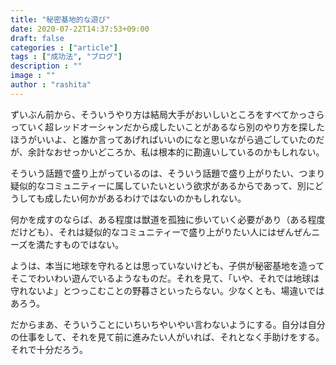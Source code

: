 ```yaml
---
title: "秘密基地的な遊び"
date: 2020-07-22T14:37:53+09:00
draft: false
categories : ["article"]
tags : ["成功法", "ブログ"]
description : ""
image : ""
author : "rashita"
---
```


ずいぶん前から、そういうやり方は結局大手がおいしいところをすべてかっさらっていく超レッドオーシャンだから成したいことがあるなら別のやり方を探したほうがいいよ、と誰か言ってあげればいいのになと思いながら過ごしていたのだが、余計なおせっかいどころか、私は根本的に勘違いしているのかもしれない。

そういう話題で盛り上がっているのは、そういう話題で盛り上がりたい、つまり疑似的なコミュニティーに属していたいという欲求があるからであって、別にどうしても成したい何かがあるわけではないのかもしれない。

何かを成すのならば、ある程度は獣道を孤独に歩いていく必要があり（ある程度だけども）、それは疑似的なコミュニティーで盛り上がりたい人にはぜんぜんニーズを満たすものではない。

ようは、本当に地球を守れるとは思っていないけども、子供が秘密基地を造ってそこでわいわい遊んでいるようなものだ。それを見て、「いや、それでは地球は守れないよ」とつっこむことの野暮さといったらない。少なくとも、場違いではあろう。

だからまあ、そういうことにいちいちやいやい言わないようにする。自分は自分の仕事をして、それを見て前に進みたい人がいれば、それとなく手助けをする。それで十分だろう。
